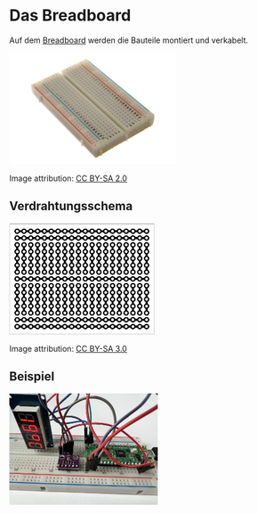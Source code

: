 # Das Breadboard

Auf dem  [Breadboard](https://en.wikipedia.org/wiki/Breadboard) werden die
Bauteile montiert und verkabelt.

<img src=".images/breadboard.png" height=200>

Image attribution: [CC BY-SA 2.0](https://commons.wikimedia.org/wiki/File:400_points_breadboard.jpg)

## Verdrahtungsschema

<img src=".images/Breadboard_scheme.png" height=200>

Image attribution: [CC BY-SA 3.0](https://commons.wikimedia.org/wiki/File:Breadboard_scheme.svg)

## Beispiel

<img src=".images/station.jpg" height=200>

